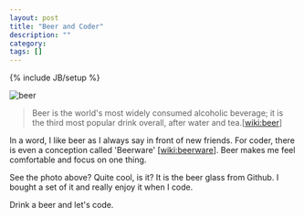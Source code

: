 ```yaml
---
layout: post
title: "Beer and Coder"
description: ""
category: 
tags: []
---
```

{% include JB/setup %}

![beer](http://icons.iconarchive.com/icons/iconshock/real-vista-food/256/beer-icon.png)

> Beer is the world's most widely consumed alcoholic beverage; it is the
> third most popular drink overall, after water and tea.[[wiki:beer]]

In a word, I like beer as I always say in front of new friends. For coder,
there is even a conception called 'Beerware' [[wiki:beerware]]. Beer makes me feel
comfortable and focus on one thing.

See the photo above? Quite cool, is it? It is the beer glass from Github. I
bought a set of it and really enjoy it when I code.

Drink a beer and let's code.

[github]: http://shop.github.com/products/octopint-set-of-2
[wiki:beer]: http://en.wikipedia.org/wiki/Beer
[wiki:beerware]: http://en.wikipedia.org/wiki/Beerware
